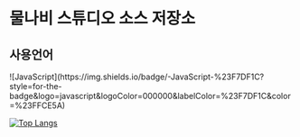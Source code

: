 <h1>물나비 스튜디오 소스 저장소</h1>

<h2>사용언어</h2>
![JavaScript](https://img.shields.io/badge/-JavaScript-%23F7DF1C?style=for-the-badge&logo=javascript&logoColor=000000&labelColor=%23F7DF1C&color=%23FFCE5A)

[![Top Langs](https://github-readme-stats.vercel.app/api/top-langs/?username=nolr-sungyong&layout=compact)](https://github.com/anuraghazra/github-readme-stats)
